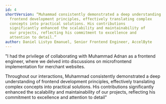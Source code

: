```yaml
---
id: 4
shortVersion: “Muhammad consistently demonstrated a deep understanding of
  frontend development principles, effectively translating complex
  concepts into practical solutions. His contributions
  significantly enhanced the scalability and maintainability of
  our projects, reflecting his commitment to excellence and
  attention to detail.”
author: Daniel Listyo Emanuel, Senior Frontend Engineer, AccelByte
---
```


"I had the privilege of collaborating with Muhammad
Adnan as a frontend engineer, where we delved into
discussions on microfrontend implementation for merchant
websites.

Throughout our interactions, Muhammad consistently
demonstrated a deep understanding of frontend
development principles, effectively translating complex
concepts into practical solutions. His contributions
significantly enhanced the scalability and
maintainability of our projects, reflecting his
commitment to excellence and attention to detail"
